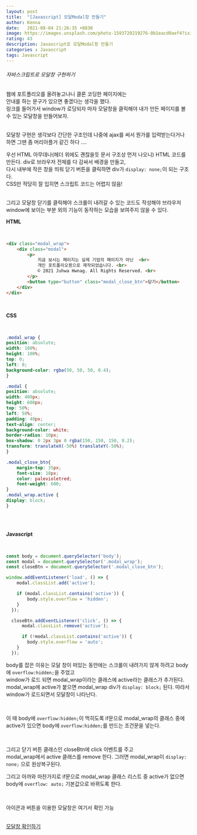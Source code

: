 ```yaml
---
layout: post
title:  "[Javascript] 모달Modal창 만들기"
author: Kenna
date:   2021-08-04 21:26:35 +0830
image: https://images.unsplash.com/photo-1593720219276-0b1eacd0aef4?ixid=MnwxMjA3fDB8MHxwaG90by1wYWdlfHx8fGVufDB8fHx8&ixlib=rb-1.2.1&auto=format&fit=crop&w=1343&q=80
rating: 43
description: Javascript로 모달Modal창 만들기
categories : Javascript
tags: Javascript
---
```


###### 자바스크립트로 모달창 구현하기

웹에 포트폴리오를 올려놓고나니 클론 코딩한 페이지에는  
안내를 하는 문구가 있으면 좋겠다는 생각을 했다.  
링크를 들어가서 window가 로딩되자 마자 모달창을 클릭해야 내가 만든 페이지를 볼 수 있는 모달창을 만들어보자.

<br>
모달창 구현은 생각보다 간단한 구조인데 나중에 ajax를 써서 뭔가를 입력받는다거나 하면 그땐 좀 머리아플거 같긴 하다 ....
<br>

우선 HTML 아무데나(헤더 위에도 괜찮을듯 문서 구조상 먼저 나오니) HTML 코드를 만든다.
div로 브라우저 전체를 다 감싸서 배경을 만들고,  
다시 내부에 작은 창을 띄워 닫기 버튼을 클릭하면 div가 `display: none;`이 되는 구조다.
  <br>
CSS만 적당히 잘 입히면 스크립트 코드는 어렵지 않음!  

<br>
그리고 모달창 닫기를 클릭해야 스크롤이 내려갈 수 있는 코드도 작성해야   
브라우저 window에 보이는 부분 외의 기능이 동작하는 모습을 보여주지 않을 수 있다.

<br>

**HTML**<Br>

<br>

```html
<div class="modal_wrap">
	<div class="modal">
		<p>
			지금 보시는 페이지는 실제 기업의 페이지가 아닌  <br>
            개인 포트폴리오용으로 제작되었습니다. <br>
			© 2021 Juhwa Hwnag. All Rights Reserved. <br>
		</p>
        <button type="button" class="modal_close_btn">닫기</button>
	</div>
</div>
```


<br>

**CSS**<Br>

<br>

```css
.modal_wrap { 
position: absolute; 
width: 100%; 
height: 100%; 
top: 0; 
left: 0; 
background-color: rgba(50, 50, 50, 0.4); 
} 

.modal { 
position: absolute; 
width: 400px; 
height: 600px; 
top: 50%; 
left: 50%; 
padding: 40px;
text-align: center; 
background-color: white;
border-radius: 10px; 
box-shadow: 0 2px 3px 0 rgba(150, 150, 150, 0.2); 
transform: translateX(-50%) translateY(-50%); 
}

.modal_close_btn{
    margin-top: 35px;
    font-size: 18px;
    color: palevioletred;
    font-weight: 600;
}
.modal_wrap.active { 
display: block; 
} 
    

```
<br>

**Javascript**<Br>

<br>

```jsx
const body = document.querySelector('body'); 
const modal = document.querySelector('.modal_wrap'); 
const closeBtn = document.querySelector('.modal_close_btn');

window.addEventListener('load', () => {
    modal.classList.add('active');

    if (modal.classList.contains('active')) {
        body.style.overflow = 'hidden';
    }
  });

  closeBtn.addEventListener('click', () => {
      modal.classList.remove('active');

      if (!modal.classList.contains('active')) {
        body.style.overflow = 'auto';
    }
  });
```

body를 잡은 이유는 모달 창이 떠있는 동안에는 스크롤이 내려가지 않게 하려고 body에 `overflow:hidden;`을 주었고  
window가 로드 되면 modal_wrap이라는 클래스에 active라는 클래스가 추가된다.  
modal_wrap에 active가 붙으면 modal_wrap div가 `display: block;` 된다.
따라서 window가 로드되면서 모달창이 나타난다.

<br>

이 때 body에 `overflow:hidden;`이 먹히도록 if문으로 modal_wrap의 클래스 중에 active가 있으면 body에 `overflow:hidden;`를 만드는 조건문을 넣는다.

<br>

그리고 닫기 버튼 클래스인 closeBtn에 click 이벤트를 주고  
modal_wrap에서 active 클래스를 remove 한다. 그러면 modal_wrap이 `display: none;` 으로 원상복구된다.  

그리고 아까와 마찬가지로 if문으로 modal_wrap 클래스 리스트 중 active가 없으면 body에 `overflow: auto;` 기본값으로 바뀌도록 한다.

<br>

아이콘과 버튼을 이용한 모달창은 여기서 확인 가능  
<br>


[모달창 확인하기](http://kenna.dothome.co.kr/mobilefirst/)